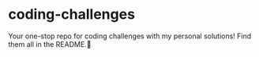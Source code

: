 # coding-challenges
Your one-stop repo for coding challenges with my personal solutions! Find them all in the README.🚀
